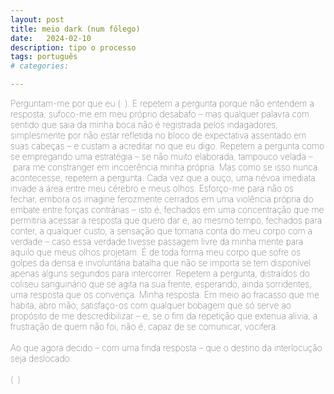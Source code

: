 ```yaml
---
layout: post
title: meio dark (num fôlego)
date:   2024-02-10
description: tipo o processo
tags: português
# categories: 

---
```


<span style="font-size:14px;font-weight:lighter"> 
Perguntam-me por que eu (&ensp;). E repetem a pergunta porque não entendem a resposta; sufoco-me em meu próprio desabafo – mas qualquer palavra com sentido que saia da minha boca não é registrada pelos indagadores, simplesmente por não estar refletida no bloco de expectativa assentado em suas cabeças – e custam a acreditar no que eu digo. Repetem a pergunta como se empregando uma estratégia – se não muito elaborada, tampouco velada – para me constranger em incoerência minha própria. Mas como se isso nunca acontecesse, repetem a pergunta. Cada vez que a ouço, uma névoa imediata invade a área entre meu cérebro e meus olhos. Esforço-me para não os fechar, embora os imagine ferozmente cerrados em uma violência própria do embate entre forças contrárias – isto é, fechados em uma concentração que me permitiria acessar a resposta que quero dar e, ao mesmo tempo, fechados para conter, a qualquer custo, a sensação que tomaria conta do meu corpo com a verdade – caso essa verdade tivesse passagem livre da minha mente para aquilo que meus olhos projetam. É de toda forma meu corpo que sofre os golpes da densa e involuntária batalha que não se importa se tem disponível apenas alguns segundos para intercorrer. Repetem a pergunta, distraídos do coliseu sanguinário que se agita na sua frente, esperando, ainda sorridentes, uma resposta que os convença. Minha resposta. Em meio ao fracasso que me habita, abro mão; satisfaço-os com qualquer bobagem que só serve ao propósito de me descredibilizar – e, se o fim da repetição que extenua alivia, a frustração de quem não foi, não é, capaz de se comunicar, vocifera.
<br>
<br>Ao que agora decido – com uma finda resposta – que o destino da interlocução seja deslocado:
<br>
<br>(&ensp;)
<!--  – com  minha finda resposta <br>porque aqui tem cheio de morte.  -->
<!-- <br> – Porque aqui tem cheio de morte. -->
<!-- Me perguntam por que eu não gosto daqui. -->
</span>
